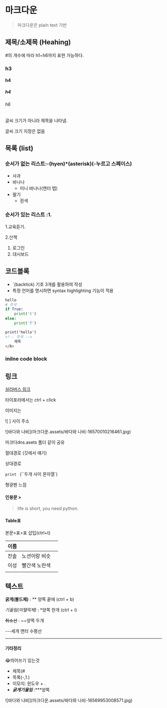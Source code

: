 # 마크다운

> 마크다운은 plain text 기반

## 제목/소제목 (Heahing)

#의 개수에 따라 h1~h6까지 표현 가능하다.

### h3

#### h4

##### h4

###### h6

글씨 크기가 아니라 제목을 나타냄.

글씨 크기 지정은 없음



## 목록 (list)

### 순서가 없는 리스트:-(hyen)*(asterisk)(-누르고 스페이스)

- 사과
- 바나나
  - 미니 바나나(엔터 텝)
- 딸기
  - 흰색

### 순서가 있는 리스트 :1.

1.교육듣기.

2.산책

1. 로그인
2. 대시보드

## 코드블록

- `(backtick) 기호 3개를 활용하여 작성
- 특정 언어를 명시하면 syntax highlighting 기능이 적용

``` python
hello
# 주석
if True:
    print('t')
else:
    print('f')
```

```html
print('hello')
<!-- 주석 -->
	제목
</h>
```



### inilne code block

## 링크

[실라버스 링크](http/~~~)

타이포라에서는 ctrl + click



이미지는

![ ] 사이 주소

![바다와 나비](마크다운.assets/바다와 나비-16570010216461.jpg)



마크다dns.asets 폴더 같이 공유

절대경로 (깃에서 얘기)

상대경로 



`print ` (``두개 사이 문자열`)

형광펜 느낌

#### 인용문 > 

> life is short, you need python. 

#### Table표

본문>표>표 삽입(ctrl+t)

| 이름 |               |      |
| :--- | ------------- | ---- |
| 찬솔 | 노션이랑 비슷 |      |
| 이성 | 빨간색 노란색 |      |
|      |               |      |

## 텍스트

**굵게(볼드체)** : ** 양쪽 끝에 (ctrl + b)

*기울림(이탤릭체)* : *양쪽 한개 (ctrl + i)

~~취소선~~ : ~~양쪽 두개

---세개 앤터 수평선

---

#### 기타정리

😂띄어쓰기 있는것

- 제목(#
- 목록(-,1.)
- 이모지: 윈도우 + .
- ***굵게기울임*** :***양쪽







![바다와 나비](마크다운.assets/바다와 나비-16569953008571.jpg)

